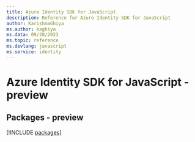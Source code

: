 ```yaml
---
title: Azure Identity SDK for JavaScript
description: Reference for Azure Identity SDK for JavaScript
author: KarishmaGhiya
ms.author: kaghiya
ms.data: 09/28/2023
ms.topic: reference
ms.devlang: javascript
ms.service: identity
---
```

# Azure Identity SDK for JavaScript - preview
## Packages - preview
[!INCLUDE [packages](identity-index.md)]